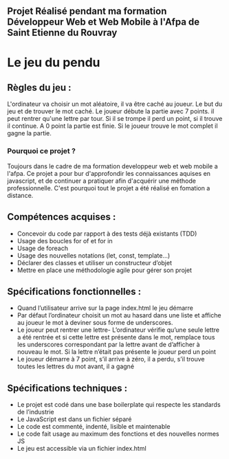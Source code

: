 ## Projet Réalisé pendant ma formation Développeur Web et Web Mobile à l'Afpa de Saint Etienne du Rouvray

# Le jeu du pendu

## Règles du jeu :

L'ordinateur va choisir un mot aléatoire, il va être caché au joueur. Le but du jeu et de trouver le mot caché.
Le  joueur débute la partie avec 7 points. il peut rentrer qu'une lettre par tour. Si il se trompe il perd un point, si il trouve il continue. A 0 point la partie est finie. 
Si le joueur trouve le mot complet il gagne la partie.

### Pourquoi ce projet ?

Toujours dans le cadre de ma formation developpeur web et web mobile a l'afpa. Ce projet a pour bur d'approfondir les connaissances aquises en javascript,
et de continuer a pratiquer afin d'acquérir une méthode professionnelle. C'est pourquoi tout le projet a été réalisé en fomation a distance.

## Compétences acquises :

- Concevoir du code par rapport à des tests déjà existants (TDD)
- Usage des boucles for of et for in
- Usage de foreach
- Usage des nouvelles notations (let, const, template...)
- Déclarer des classes et utiliser un constructeur d’objet
- Mettre en place une méthodologie agile pour gérer son projet 

## Spécifications fonctionnelles :
- Quand l’utilisateur arrive sur la page index.html le jeu démarre
- Par défaut l’ordinateur choisit un mot au hasard dans une liste et affiche au joueur le mot à deviner
  sous forme de underscores.
- Le joueur peut rentrer une lettre- L’ordinateur vérifie qu’une seule lettre a été rentrée et si cette lettre est présente dans le mot,
  remplace tous les underscores correspondant par la lettre avant de d’afficher à nouveau le mot. Si la
  lettre n’était pas présente le joueur perd un point
- Le joueur démarre à 7 point, s’il arrive à zéro, il a perdu, s’il trouve toutes les lettres du mot avant,
  il a gagné

## Spécifications techniques :

- Le projet est codé dans une base boilerplate qui respecte les standards de l’industrie
- Le JavaScript est dans un fichier séparé
- Le code est commenté, indenté, lisible et maintenable
- Le code fait usage au maximum des fonctions et des nouvelles normes JS
- Le jeu est accessible via un fichier index.html




